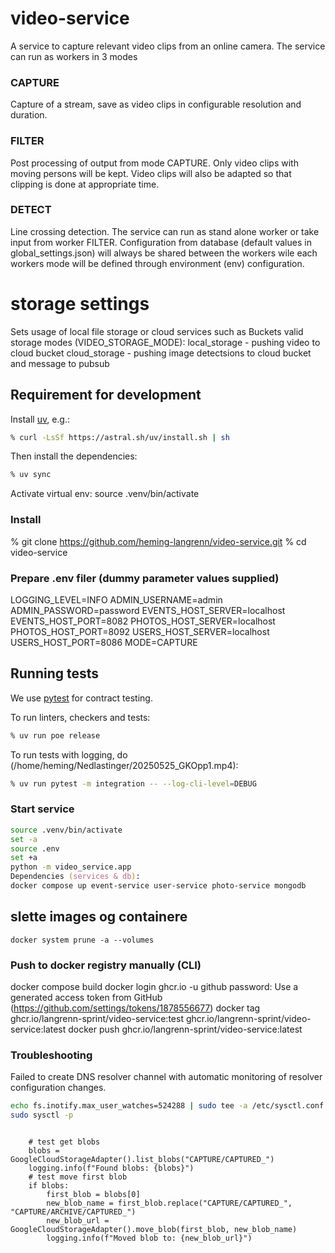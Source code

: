 # video-service
A service to capture relevant video clips from an online camera. The service can run as workers in 3 modes
### CAPTURE
Capture of a stream, save as video clips in configurable resolution and duration.
### FILTER
Post processing of output from mode CAPTURE. Only video clips with moving persons will be kept. Video clips will also be adapted so that clipping is done at appropriate time.
### DETECT
Line crossing detection. The service can run as stand alone worker or take input from worker FILTER.
Configuration from database (default values in global_settings.json) will always be shared between the workers wile each workers mode will be defined through environment (env) configuration.

# storage settings
Sets usage of local file storage or cloud services such as Buckets
valid storage modes (VIDEO_STORAGE_MODE):
local_storage - pushing video to cloud bucket
cloud_storage - pushing image detectsions to cloud bucket and message to pubsub

## Requirement for development

Install [uv](https://docs.astral.sh/uv/), e.g.:

```Zsh
% curl -LsSf https://astral.sh/uv/install.sh | sh
```

Then install the dependencies:

```Zsh
% uv sync
```
Activate virtual env:
source .venv/bin/activate

### Install

% git clone <https://github.com/heming-langrenn/video-service.git>
% cd video-service

### Prepare .env filer (dummy parameter values supplied)

LOGGING_LEVEL=INFO
ADMIN_USERNAME=admin
ADMIN_PASSWORD=password
EVENTS_HOST_SERVER=localhost
EVENTS_HOST_PORT=8082
PHOTOS_HOST_SERVER=localhost
PHOTOS_HOST_PORT=8092
USERS_HOST_SERVER=localhost
USERS_HOST_PORT=8086
MODE=CAPTURE

## Running tests

We use [pytest](https://docs.pytest.org/en/latest/) for contract testing.

To run linters, checkers and tests:

```Zsh
% uv run poe release
```

To run tests with logging, do (/home/heming/Nedlastinger/20250525_GKOpp1.mp4):

```Zsh
% uv run pytest -m integration -- --log-cli-level=DEBUG
```

### Start service
```Zsh
source .venv/bin/activate
set -a
source .env
set +a
python -m video_service.app
Dependencies (services & db):
docker compose up event-service user-service photo-service mongodb
```

## slette images og containere

```Shell
docker system prune -a --volumes
```

### Push to docker registry manually (CLI)

docker compose build
docker login ghcr.io -u github
password: Use a generated access token from GitHub (https://github.com/settings/tokens/1878556677)
docker tag ghcr.io/langrenn-sprint/video-service:test ghcr.io/langrenn-sprint/video-service:latest
docker push ghcr.io/langrenn-sprint/video-service:latest


### Troubleshooting
Failed to create DNS resolver channel with automatic monitoring of resolver configuration changes.
```Zsh
echo fs.inotify.max_user_watches=524288 | sudo tee -a /etc/sysctl.conf
sudo sysctl -p
```

```Zsh
```
        # test get blobs
        blobs = GoogleCloudStorageAdapter().list_blobs("CAPTURE/CAPTURED_")
        logging.info(f"Found blobs: {blobs}")
        # test move first blob
        if blobs:
            first_blob = blobs[0]
            new_blob_name = first_blob.replace("CAPTURE/CAPTURED_", "CAPTURE/ARCHIVE/CAPTURED_")
            new_blob_url = GoogleCloudStorageAdapter().move_blob(first_blob, new_blob_name)
            logging.info(f"Moved blob to: {new_blob_url}")